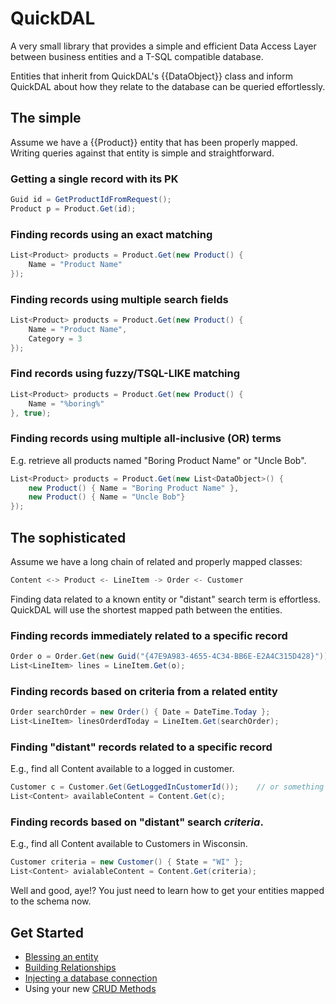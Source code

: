 # QuickDAL

A very small library that provides a simple and efficient Data Access Layer between business entities and a T-SQL compatible database.

Entities that inherit from QuickDAL's {{DataObject}} class and inform QuickDAL about how they relate to the database can be queried effortlessly.

## The simple
Assume we have a {{Product}} entity that has been properly mapped. Writing queries against that entity is simple and straightforward.

### Getting a single record with its PK

```c#
Guid id = GetProductIdFromRequest();
Product p = Product.Get(id);
```

### Finding records using an exact matching

```c#
List<Product> products = Product.Get(new Product() {
	Name = "Product Name"
});
```


### Finding records using multiple search fields

```c#
List<Product> products = Product.Get(new Product() {
	Name = "Product Name",
	Category = 3
});
```

### Find records using fuzzy/TSQL-LIKE matching

```c#
List<Product> products = Product.Get(new Product() {
	Name = "%boring%"
}, true);
```

### Finding records using multiple all-inclusive (OR) terms

E.g. retrieve all products named "Boring Product Name" or "Uncle Bob".

```c#
List<Product> products = Product.Get(new List<DataObject>() {
	new Product() { Name = "Boring Product Name" },
	new Product() { Name = "Uncle Bob"}
});
```

## The sophisticated
Assume we have a long chain of related and properly mapped classes:

```c#
Content <-> Product <- LineItem -> Order <- Customer
```

Finding data related to a known entity or "distant" search term is effortless. QuickDAL will use the shortest mapped path between the entities.

### Finding records immediately related to a specific record

```c#
Order o = Order.Get(new Guid("{47E9A983-4655-4C34-BB6E-E2A4C315D428}"))
List<LineItem> lines = LineItem.Get(o);
```

### Finding records based on criteria from a related entity

```c#
Order searchOrder = new Order() { Date = DateTime.Today };
List<LineItem> linesOrderdToday = LineItem.Get(searchOrder);
```

### Finding "distant" records related to a specific record

E.g., find all Content available to a logged in customer.

```c#
Customer c = Customer.Get(GetLoggedInCustomerId());    // or something
List<Content> availableContent = Content.Get(c);
```

### Finding records based on "distant" search _criteria_.

E.g., find all Content available to Customers in Wisconsin.

```c#
Customer criteria = new Customer() { State = "WI" };
List<Content> avialableContent = Content.Get(criteria);
```

Well and good, aye!? You just need to learn how to get your entities mapped to the schema now.

## Get Started

* [Blessing an entity](docs/blessing.md)
* [Building Relationships](docs/relationships.md)
* [Injecting a database connection](docs/connections.md)
* Using your new [CRUD Methods](docs/crud.md)
